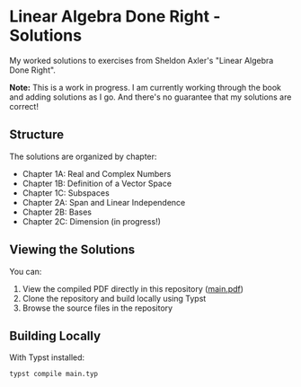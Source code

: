 # Linear Algebra Done Right - Solutions

My worked solutions to exercises from Sheldon Axler's "Linear Algebra Done Right".

**Note:** This is a work in progress. I am currently working through the book and adding solutions as I go. And there's no guarantee that my solutions are correct!

## Structure

The solutions are organized by chapter:

- Chapter 1A: Real and Complex Numbers
- Chapter 1B: Definition of a Vector Space
- Chapter 1C: Subspaces
- Chapter 2A: Span and Linear Independence
- Chapter 2B: Bases
- Chapter 2C: Dimension (in progress!)

## Viewing the Solutions

You can:

1. View the compiled PDF directly in this repository ([main.pdf](main.pdf))
2. Clone the repository and build locally using Typst
3. Browse the source files in the repository

## Building Locally

With Typst installed:

```bash
typst compile main.typ
```

